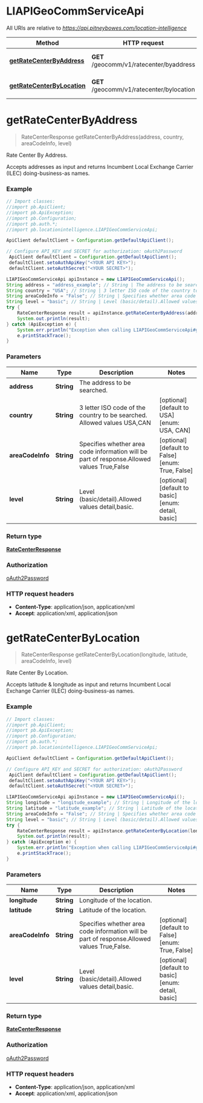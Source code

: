 # LIAPIGeoCommServiceApi

All URIs are relative to *https://api.pitneybowes.com/location-intelligence*

Method | HTTP request | Description
------------- | ------------- | -------------
[**getRateCenterByAddress**](LIAPIGeoCommServiceApi.md#getRateCenterByAddress) | **GET** /geocomm/v1/ratecenter/byaddress | Rate Center By Address.
[**getRateCenterByLocation**](LIAPIGeoCommServiceApi.md#getRateCenterByLocation) | **GET** /geocomm/v1/ratecenter/bylocation | Rate Center By Location.


<a name="getRateCenterByAddress"></a>
# **getRateCenterByAddress**
> RateCenterResponse getRateCenterByAddress(address, country, areaCodeInfo, level)

Rate Center By Address.

Accepts addresses as input and returns Incumbent Local Exchange Carrier (ILEC) doing-business-as names.

### Example
```java
// Import classes:
//import pb.ApiClient;
//import pb.ApiException;
//import pb.Configuration;
//import pb.auth.*;
//import pb.locationintelligence.LIAPIGeoCommServiceApi;

ApiClient defaultClient = Configuration.getDefaultApiClient();

// Configure API_KEY and SECRET for authorization: oAuth2Password
 ApiClient defaultClient = Configuration.getDefaultApiClient();
 defaultClient.setoAuthApiKey("<YOUR API KEY>");
 defaultClient.setoAuthSecret("<YOUR SECRET>");

LIAPIGeoCommServiceApi apiInstance = new LIAPIGeoCommServiceApi();
String address = "address_example"; // String | The address to be searched.
String country = "USA"; // String | 3 letter ISO code of the country to be searched. Allowed values USA,CAN
String areaCodeInfo = "False"; // String | Specifies whether area code information will be part of response.Allowed values True,False
String level = "basic"; // String | Level (basic/detail).Allowed values detail,basic.
try {
    RateCenterResponse result = apiInstance.getRateCenterByAddress(address, country, areaCodeInfo, level);
    System.out.println(result);
} catch (ApiException e) {
    System.err.println("Exception when calling LIAPIGeoCommServiceApi#getRateCenterByAddress");
    e.printStackTrace();
}
```

### Parameters

Name | Type | Description  | Notes
------------- | ------------- | ------------- | -------------
 **address** | **String**| The address to be searched. |
 **country** | **String**| 3 letter ISO code of the country to be searched. Allowed values USA,CAN | [optional] [default to USA] [enum: USA, CAN]
 **areaCodeInfo** | **String**| Specifies whether area code information will be part of response.Allowed values True,False | [optional] [default to False] [enum: True, False]
 **level** | **String**| Level (basic/detail).Allowed values detail,basic. | [optional] [default to basic] [enum: detail, basic]

### Return type

[**RateCenterResponse**](RateCenterResponse.md)

### Authorization

[oAuth2Password](../README.md#oAuth2Password)

### HTTP request headers

 - **Content-Type**: application/json, application/xml
 - **Accept**: application/xml, application/json

<a name="getRateCenterByLocation"></a>
# **getRateCenterByLocation**
> RateCenterResponse getRateCenterByLocation(longitude, latitude, areaCodeInfo, level)

Rate Center By Location.

Accepts latitude &amp; longitude as input and returns Incumbent Local Exchange Carrier (ILEC) doing-business-as names.

### Example
```java
// Import classes:
//import pb.ApiClient;
//import pb.ApiException;
//import pb.Configuration;
//import pb.auth.*;
//import pb.locationintelligence.LIAPIGeoCommServiceApi;

ApiClient defaultClient = Configuration.getDefaultApiClient();

// Configure API_KEY and SECRET for authorization: oAuth2Password
 ApiClient defaultClient = Configuration.getDefaultApiClient();
 defaultClient.setoAuthApiKey("<YOUR API KEY>");
 defaultClient.setoAuthSecret("<YOUR SECRET>");

LIAPIGeoCommServiceApi apiInstance = new LIAPIGeoCommServiceApi();
String longitude = "longitude_example"; // String | Longitude of the location.
String latitude = "latitude_example"; // String | Latitude of the location.
String areaCodeInfo = "False"; // String | Specifies whether area code information will be part of response.Allowed values True,False.
String level = "basic"; // String | Level (basic/detail).Allowed values detail,basic.
try {
    RateCenterResponse result = apiInstance.getRateCenterByLocation(longitude, latitude, areaCodeInfo, level);
    System.out.println(result);
} catch (ApiException e) {
    System.err.println("Exception when calling LIAPIGeoCommServiceApi#getRateCenterByLocation");
    e.printStackTrace();
}
```

### Parameters

Name | Type | Description  | Notes
------------- | ------------- | ------------- | -------------
 **longitude** | **String**| Longitude of the location. |
 **latitude** | **String**| Latitude of the location. |
 **areaCodeInfo** | **String**| Specifies whether area code information will be part of response.Allowed values True,False. | [optional] [default to False] [enum: True, False]
 **level** | **String**| Level (basic/detail).Allowed values detail,basic. | [optional] [default to basic] [enum: detail, basic]

### Return type

[**RateCenterResponse**](RateCenterResponse.md)

### Authorization

[oAuth2Password](../README.md#oAuth2Password)

### HTTP request headers

 - **Content-Type**: application/json, application/xml
 - **Accept**: application/xml, application/json

